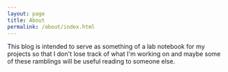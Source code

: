 ```yaml
---
layout: page
title: About
permalink: /about/index.html
---
```


This blog is intended to serve as something of a lab notebook for my projects so
that I don't lose track of what I'm working on and maybe some of these ramblings
will be useful reading to someone else.
